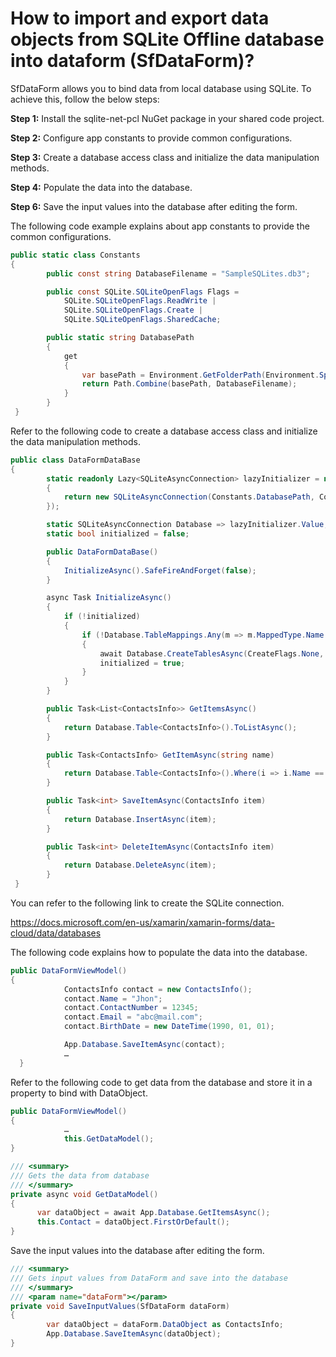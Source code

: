 # How to import and export data objects from SQLite Offline database into dataform (SfDataForm)?

SfDataForm allows you to bind data from local database using SQLite. To achieve this, follow the below steps:

**Step 1:** Install the sqlite-net-pcl NuGet package in your shared code project.

**Step 2:** Configure app constants to provide common configurations.

**Step 3:** Create a database access class and initialize the data manipulation methods.

**Step 4:** Populate the data into the database.

**Step 6:** Save the input values into the database after editing the form.

The following code example explains about app constants to provide the common configurations.

``` C#
public static class Constants
{
        public const string DatabaseFilename = "SampleSQLites.db3";

        public const SQLite.SQLiteOpenFlags Flags =
            SQLite.SQLiteOpenFlags.ReadWrite |
            SQLite.SQLiteOpenFlags.Create |
            SQLite.SQLiteOpenFlags.SharedCache;

        public static string DatabasePath
        {
            get
            {
                var basePath = Environment.GetFolderPath(Environment.SpecialFolder.LocalApplicationData);
                return Path.Combine(basePath, DatabaseFilename);
            }
        }
 }

```
Refer to the following code to create a database access class and initialize the data manipulation methods.

``` C#
public class DataFormDataBase
{
        static readonly Lazy<SQLiteAsyncConnection> lazyInitializer = new Lazy<SQLiteAsyncConnection>(() =>
        {
            return new SQLiteAsyncConnection(Constants.DatabasePath, Constants.Flags);
        });

        static SQLiteAsyncConnection Database => lazyInitializer.Value;
        static bool initialized = false;

        public DataFormDataBase()
        {
            InitializeAsync().SafeFireAndForget(false);
        }

        async Task InitializeAsync()
        {
            if (!initialized)
            {
                if (!Database.TableMappings.Any(m => m.MappedType.Name == typeof(ContactsInfo).Name))
                {
                    await Database.CreateTablesAsync(CreateFlags.None, typeof(ContactsInfo)).ConfigureAwait(false);
                    initialized = true;
                }
            }
        }

        public Task<List<ContactsInfo>> GetItemsAsync()
        {
            return Database.Table<ContactsInfo>().ToListAsync();
        }

        public Task<ContactsInfo> GetItemAsync(string name)
        {
            return Database.Table<ContactsInfo>().Where(i => i.Name == name).FirstOrDefaultAsync();
        }

        public Task<int> SaveItemAsync(ContactsInfo item)
        {
            return Database.InsertAsync(item);
        }

        public Task<int> DeleteItemAsync(ContactsInfo item)
        {
            return Database.DeleteAsync(item);
        }
 }
```
You can refer to the following link to create the SQLite connection.

https://docs.microsoft.com/en-us/xamarin/xamarin-forms/data-cloud/data/databases

The following code explains how to populate the data into the database.

``` C#
public DataFormViewModel()
{
            ContactsInfo contact = new ContactsInfo();
            contact.Name = "Jhon";
            contact.ContactNumber = 12345;
            contact.Email = "abc@mail.com";
            contact.BirthDate = new DateTime(1990, 01, 01);

            App.Database.SaveItemAsync(contact);            
            …
  }
```
Refer to the following code to get  data from the database and store it in a property to bind with DataObject.

``` C#
public DataFormViewModel()
{
            …     
            this.GetDataModel();
}

/// <summary>
/// Gets the data from database
/// </summary>
private async void GetDataModel()        
{
      var dataObject = await App.Database.GetItemsAsync();
      this.Contact = dataObject.FirstOrDefault();        
}
```
Save the input values into the database after editing the form.
``` C#
/// <summary>        
/// Gets input values from DataForm and save into the database
/// </summary>        
/// <param name="dataForm"></param>        
private void SaveInputValues(SfDataForm dataForm)        
{
        var dataObject = dataForm.DataObject as ContactsInfo;
        App.Database.SaveItemAsync(dataObject);        
}
```
